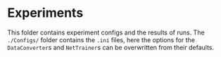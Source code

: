 # Experiments
This folder contains experiment configs and the results of runs.
The `./Configs/` folder contains the `.ini` files, here the options for the `DataConverter`s and `NetTrainer`s can be overwritten from their defaults.